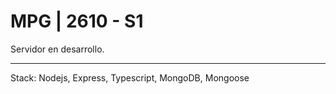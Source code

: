 # MPG | 2610 - S1

Servidor en desarrollo.

---

Stack: Nodejs, Express, Typescript, MongoDB, Mongoose
